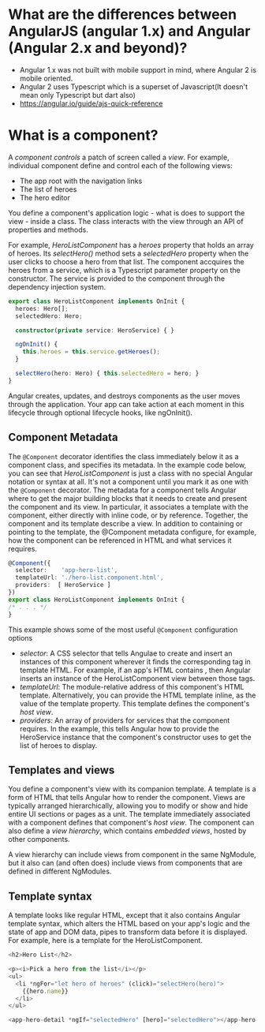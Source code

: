 # What are the differences between AngularJS (angular 1.x) and Angular (Angular 2.x and beyond)?
- Angular 1.x was not built with mobile support in mind, where Angular 2 is mobile oriented.
- Angular 2 uses Typescript which is a superset of Javascript(It doesn't mean only Typescript but dart also)
- https://angular.io/guide/ajs-quick-reference

# What is a component?
A *component controls* a patch of screen called a *view*. For example, individual component define and control each of the following views:
- The app root with the navigation links
- The list of heroes
- The hero editor

You define a component's application logic - what is does to support the view - inside a class. The class interacts with the view through an API of properties and methods.

For example, *HeroListComponent* has a *heroes* property that holds an array of heroes. Its *selectHero()* method sets a *selectedHero* property when the user clicks to choose a hero from that list. The component accquires the heroes from a service, which is a Typescript parameter property on the constructor. The service is provided to the component through the dependency injection system.
```typescript
export class HeroListComponent implements OnInit {
  heroes: Hero[];
  selectedHero: Hero;

  constructor(private service: HeroService) { }

  ngOnInit() {
    this.heroes = this.service.getHeroes();
  }

  selectHero(hero: Hero) { this.selectedHero = hero; }
}
```
Angular creates, updates, and destroys components as the user moves through the application. Your app can take action at each moment in this lifecycle through optional lifecycle hooks, like ngOnInit().

## Component Metadata
The `@Component` decorator identifies the class immediately below it as a component class, and specifies its metadata. In the example code below, you can see that *HeroListComponent* is just a class with no special Angular notation or syntax at all. It's not a component until you mark it as one with the `@Component` decorator.
The metadata for a component tells Angular where to get the major building blocks that it needs to create and present the component and its view. In particular, it associates a template with the component, either directly with inline code, or by reference. Together, the component and its template describe a view.
In addition to containing or pointing to the template, the @Component metadata configure, for example, how the component can be referenced in HTML and what services it requires.
```typescript
@Component({
  selector:    'app-hero-list',
  templateUrl: './hero-list.component.html',
  providers:  [ HeroService ]
})
export class HeroListComponent implements OnInit {
/* . . . */
}
```
This example shows some of the most useful `@Component` configuration options
- *selector*: A CSS selector that tells Angulae to create and insert an instances of this component wherever it finds the corresponding tag in template HTML. For example, if an app's HTML contains <app-hero-list></app-hero-list>, then Angular inserts an instance of the HeroListComponent view between those tags.
- *templateUrl*: The module-relative address of this component's HTML template. Alternatively, you can provide the HTML template inline, as the value of the template property. This template defines the component's *host view*.
- *providers*: An array of providers for services that the component requires. In the example, this tells Angular how to provide the HeroService instance that the component's constructor uses to get the list of heroes to display. 

## Templates and views
You define a component's view with its companion template. A template is a form of HTML that tells Angular how to render the component.
Views are typically arranged hierarchically, allowing you to  modify or show and hide entire UI sections or pages as a unit. The template immediately associated with a component defines that component's *host view*. The component can also define a *view hierarchy*, which contains *embedded views*, hosted by other components.

A view hierarchy can include views from component in the same NgModule, but it also can (and often does) include views from components that are defined in different NgModules.

## Template syntax
A template looks like regular HTML, except that it also contains Angular template syntax, which alters the HTML based on your app's logic and the state of app and DOM data, pipes to transform data before it is displayed.
For example, here is a template for the HeroListComponent.
```typescript
<h2>Hero List</h2>

<p><i>Pick a hero from the list</i></p>
<ul>
  <li *ngFor="let hero of heroes" (click)="selectHero(hero)">
    {{hero.name}}
  </li>
</ul>

<app-hero-detail *ngIf="selectedHero" [hero]="selectedHero"></app-hero-detail>
``` 

